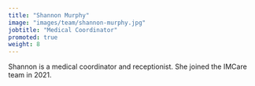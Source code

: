 ```yaml
---
title: "Shannon Murphy"
image: "images/team/shannon-murphy.jpg"
jobtitle: "Medical Coordinator"
promoted: true
weight: 8
---
```


Shannon is a medical coordinator and receptionist. She joined the IMCare team in 2021.